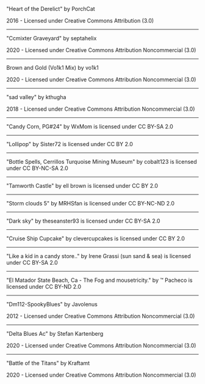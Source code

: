 "Heart of the Derelict"
by PorchCat

2016 - Licensed under
Creative Commons
Attribution (3.0)

---

"Ccmixter Graveyard"
by septahelix

2020 - Licensed under
Creative Commons
Attribution Noncommercial (3.0)

---

Brown and Gold (Vo1k1 Mix)
by vo1k1

2020 - Licensed under
Creative Commons
Attribution Noncommercial (3.0)

---
"sad valley"
by kthugha

2018 - Licensed under
Creative Commons
Attribution Noncommercial (3.0)

---

"Candy Corn, PG#24" by WxMom is licensed under CC BY-SA 2.0

---

"Lollipop" by Sister72 is licensed under CC BY 2.0

---

"Bottle Spells, Cerrillos Turquoise Mining Museum" by cobalt123 is licensed under CC BY-NC-SA 2.0

---

"Tamworth Castle" by ell brown is licensed under CC BY 2.0

---

"Storm clouds 5" by MRHSfan is licensed under CC BY-NC-ND 2.0

---

"Dark sky" by theseanster93 is licensed under CC BY-SA 2.0

---

"Cruise Ship Cupcake" by clevercupcakes is licensed under CC BY 2.0

---

"Like a kid in a candy store.." by Irene Grassi (sun sand & sea) is licensed under CC BY-SA 2.0

---

"El Matador State Beach, Ca - The Fog and mousetricity." by ™ Pacheco is licensed under CC BY-ND 2.0

---

"Dm112-SpookyBlues"
by Javolenus

2012 - Licensed under
Creative Commons
Attribution Noncommercial (3.0)

---

"Delta Blues Ac"
by Stefan Kartenberg

2020 - Licensed under
Creative Commons
Attribution Noncommercial (3.0)

---

"Battle of the Titans"
by Kraftamt

2020 - Licensed under
Creative Commons
Attribution Noncommercial (3.0)

